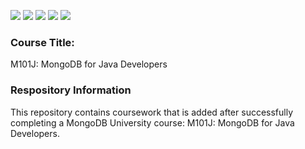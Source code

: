 ![](https://img.shields.io/github/license/majidhameed/10gen-m101j-mongodb-for-java-developers?style=plastic)
![](https://img.shields.io/github/forks/majidhameed/10gen-m101j-mongodb-for-java-developers?style=plastic)
![](https://img.shields.io/github/stars/majidhameed/10gen-m101j-mongodb-for-java-developers?style=plastic)
![](http://hits.dwyl.com/majidhameed/10gen-m101j-mongodb-for-java-developers.svg?style=flat)
![](https://hitcounter.pythonanywhere.com/count/tag.svg?url=https://github.com/majidhameed/10gen-m101j-mongodb-for-java-developers)

### Course Title: 
M101J: MongoDB for Java Developers

### Respository Information
This repository contains coursework that is added after successfully completing a MongoDB University course: M101J: MongoDB for Java Developers.
